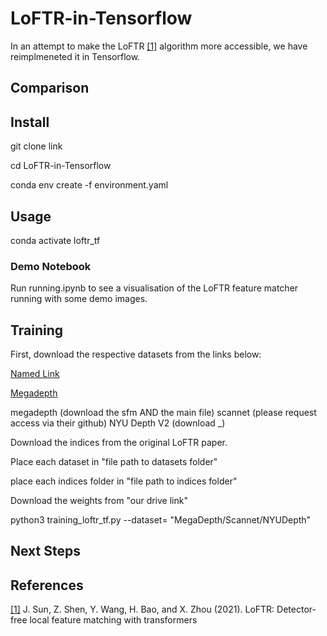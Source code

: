 # LoFTR-in-Tensorflow

In an attempt to make the LoFTR [[1]](#1) algorithm more accessible, we have reimplmeneted it in Tensorflow.

## Comparison

## Install

git clone link

cd LoFTR-in-Tensorflow

conda env create -f environment.yaml

## Usage

conda activate loftr_tf

### Demo Notebook ###

Run running.ipynb to see a visualisation of the LoFTR feature matcher running with some demo images.

## Training

First, download the respective datasets from the links below:

[Named Link](http://www.google.fr/ "Named link title")

[Megadepth](http://www.google.fr/ "Megadepth")

megadepth  (download the sfm AND the main file)
scannet (please request access via their github)
NYU Depth V2 (download _)

Download the indices from the original LoFTR paper.

Place each dataset in "file path to datasets folder"

place each indices folder in "file path to indices folder"

Download the weights from "our drive link"

python3 training_loftr_tf.py --dataset= "MegaDepth/Scannet/NYUDepth"

## Next Steps


## References
<a id="1">[[1]](#1)</a> 
J. Sun, Z. Shen, Y. Wang, H. Bao, and X. Zhou (2021). 
LoFTR: Detector-free local feature matching with transformers
